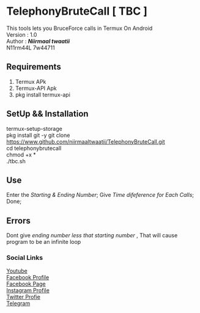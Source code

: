 # TelephonyBruteCall [ TBC ]
This tools lets you BruceForce calls in Termux On Android
<br/>
Version : 1.0 <br/>
Author : **_Niirmaal twaatii_** <br/>
N11rm44L 7w44711 <br/>

## Requirements
1) Termux APk
2) Termux-API Apk
3) pkg install termux-api

## SetUp && Installation <br/>
termux-setup-storage <br/>
pkg install git -y
git clone https://www.github.com/niirmaaltwaatii/TelephonyBruteCall.git <br/> 
cd telephonybrutecall <br/>
chmod +x * <br/>
./tbc.sh <br/>

## Use
Enter the _Starting & Ending Number_; Give _Time difeference for Each Calls_; Done; <br/>

## Errors
Dont give _ending number less that starting number_ , That will cause program to be an infinite loop <br/>

### Social Links
[Youtube](**_www.youtube.com/channel/UCAIZm1RkOe4pySifRsn3TNw_**) <br/> 
[Facebook Profile](**_www.facebook.com/tw.niirmal**) <br/> 
[Facebook Page](**_www.facebook.com/niirmaaltwaatii_**) <br/> 
[Instagram Profile](**_www.instagram.com/niirmaaltwaatii_**) <br/> 
[Twitter Profie](**_www.twitter.com/niirmaaltwaatii_**) <br/> 
[Telegram](**_www.t.me/niirmaaltwaatii_**) <br/> 
